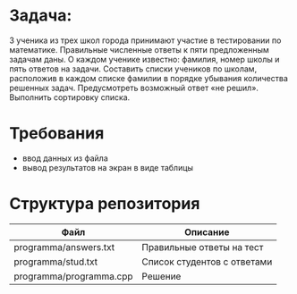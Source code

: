 # Задача: 
3 ученика из трех школ города принимают участие в тестировании по математике. Правильные численные ответы к пяти предложенным задачам даны. О каждом ученике известно: фамилия, номер школы и пять ответов на задачи. Составить списки учеников по школам, расположив в каждом списке фамилии в порядке убывания количества решенных задач. Предусмотреть возможный ответ «не решил». Выполнить сортировку списка.

# Требования 
- ввод данных из файла
- вывод результатов на экран в виде таблицы

# Структура репозитория
| Файл  | Описание | 
| ------------- | ------------- | 
| programma/answers.txt | Правильные ответы на тест |
| programma/stud.txt | Список студентов с ответами |
| programma/programma.cpp | Решение  |
